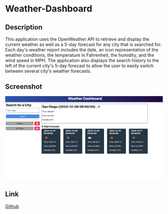 # Weather-Dashboard

## Description 

This application uses the OpenWeather API to retrieve and display the current weather as well as a 5-day forecast for any city that is searched for. Each day's weather report includes the date, an icon representation of the weather conditions, the temperature in Fahrenheit, the humidity, and the wind speed in MPH. The application also displays the search history to the left of the current city's 5-day forecast to allow the user to easily switch between several city's weather forecasts. 

## Screenshot
![Screenshot of Weather Dashboard](./assets/Screenshot.png)
## Link
[Github](https://github.com/kagreene/Weather-Dashboard)